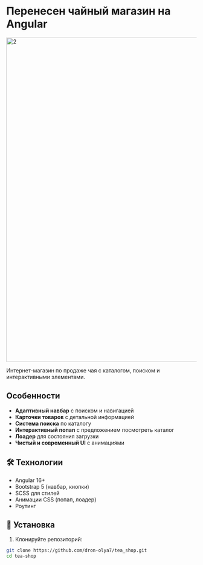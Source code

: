 # Перенесен чайный магазин на Angular
<img width="1897" height="857" alt="2" src="https://github.com/user-attachments/assets/dece225e-a3ef-4c8e-b7b9-08efc4bfe08a" />

Интернет-магазин по продаже чая с каталогом, поиском и интерактивными элементами.

## Особенности

- **Адаптивный навбар** с поиском и навигацией
- **Карточки товаров** с детальной информацией
- **Система поиска** по каталогу
- **Интерактивный попап** с предложением посмотреть каталог
- **Лоадер** для состояния загрузки
- **Чистый и современный UI** с анимациями

## 🛠 Технологии

- Angular 16+
- Bootstrap 5 (навбар, кнопки)
- SCSS для стилей
- Анимации CSS (попап, лоадер)
- Роутинг 

## 🚀 Установка

1. Клонируйте репозиторий:
```bash
git clone https://github.com/dron-olya7/tea_shop.git
cd tea-shop
